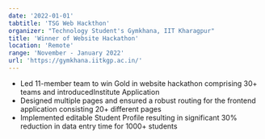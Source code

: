 ```yaml
---
date: '2022-01-01'
tabtitle: 'TSG Web Hackthon'
organizer: "Technology Student's Gymkhana, IIT Kharagpur"
title: 'Winner of Website Hackathon'
location: 'Remote'
range: 'November - January 2022'
url: 'https://gymkhana.iitkgp.ac.in/'
---
```


- Led 11-member team to win Gold in website hackathon comprising 30+ teams and introducedInstitute Application
- Designed multiple pages and ensured a robust routing for the frontend application consisting 20+ different pages
- Implemented editable Student Profile resulting in significant 30% reduction in data entry time for 1000+ students

